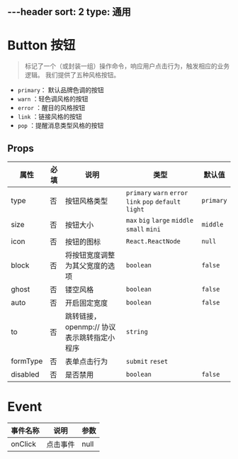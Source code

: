 ---header
sort: 2
type: 通用
---
# Button 按钮

> 标记了一个（或封装一组）操作命令，响应用户点击行为，触发相应的业务逻辑。
我们提供了五种风格按钮。

 - `primary`： 默认品牌色调的按钮
 - `warn`   ：轻色调风格的按钮
 - `error`  ：醒目的风格按钮
 - `link`   ：链接风格的按钮
 - `pop`    ：提醒消息类型风格的按钮

<demo>


## Props
| 属性 | 必填 | 说明 | 类型 | 默认值 |
| --- | --- | --- | --- | --- |
| type | 否 | 按钮风格类型 | `primary` `warn` `error` `link` `pop` `default` `light`| `primary` |
| size | 否 |  按钮大小 | `max` `big` `large` `middle` `small` `mini` | `middle` |
| icon | 否 |  按钮的图标 | `React.ReactNode` | `null` |
| block | 否 |  将按钮宽度调整为其父宽度的选项 | `boolean` | `false` |
| ghost | 否 |  镂空风格 | `boolean` | `false` |
| auto | 否 |  开启固定宽度 | `boolean` | `false` |
| to | 否 | 跳转链接，openmp:// 协议表示跳转指定小程序 | `string` |  |
| formType | 否 | 表单点击行为 | `submit` `reset` |  |
| disabled | 否 |  是否禁用 | `boolean` | `false` |


# Event
| 事件名称 | 说明 | 参数 |
| --- | --- | --- |
| onClick | 点击事件 | null |
